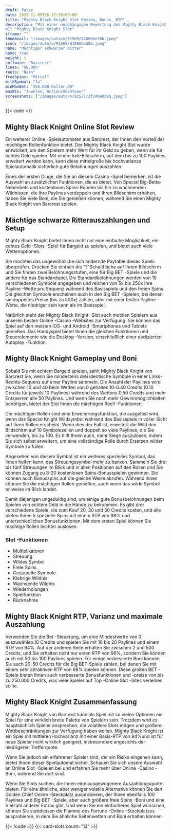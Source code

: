 ```yaml
---
draft: false
date: 2022-11-09T16:17:38+03:00
title: "Mighty Black Knight Slot Review, Bonus, RTP"
description: "Mit einer unabhängigen Bewertung des Mighty Black Knight Slot aus Barcrest können Sie kostenlos oder echtes Geld spielen und hier einen Bonus erhalten!"
h1: "Mighty Black Knight Slot"
iframe: ""
thumbnail: "/images/auto/o/91569/810666e38b.jpeg"
icon: "/images/auto/o/91569/810666e38b.jpeg"
name: "Mächtiger schwarzer Ritter"
home: true
weight: 1
software: "Barcrest"
lines: "98.00%"
reels: "Nein"
freeSpins: "Mittel"
wildSymbol: "Ja"
minMaxBet: "250.000 Dollar.00"
maxWin: "Juwelen, Action/Abenteuer"
screenshots: ["/images/auto/o/91571/3f348e038a.jpeg"]
---
```


{{< code >}}<h2>Mighty Black Knight Online Slot Review</h2><p>Ein weiterer Online -Spielautomaten aus Barcrest, der Ihnen den Vorteil der mächtigen Rollenfunktion bietet. Der Mighty Black Knight Slot wurde entwickelt, um den Spielern mehr Wert für ihr Geld zu geben, wenn sie für echtes Geld spielen. Mit einem 5x5-Bildschirm, auf dem bis zu 100 Paylines erweitert werden kann, kann diese mittelgroße bis hochvarianze Spielautomatik sicherlich gute Belohnungen auszahlen.</p><p>Eines der ersten Dinge, die Sie an diesem Casino -Spiel bemerken, ist die Auswahl an zusätzlichen Funktionen, die es bietet. Von Special Big-Bette-Nebenbets und kostenlosen Spins-Runden bis hin zu wachsenden Wildnissen, die Ihre Paylines verdoppeln und Ihren Bildschirm erhöhen, haben Sie viele Boni, die Sie genießen können, während Sie einen Mighty Black Knight von Barcrest spielen.</p><h2>Mächtige schwarze Ritterauszahlungen und Setup</h2><p>Mighty Black Knight bietet Ihnen nicht nur eine einfache Möglichkeit, ein echtes Geld -Slots -Spiel für Bargeld zu spielen, und bietet auch viele Wettenoptionen.</p><p>Sie möchten das ungewöhnliche sich ändernde Paytable dieses Spiels überprüfen. Drücken Sie einfach die "?"Schaltfläche auf Ihrem Bildschirm und Sie finden zwei Belohnungsstufen, eine für Big BET -Spiele und die andere für das Standardspiel. Die Standardbelohnungen werden von 10 verschiedenen Symbole angegeben und reichen von 5x bis 250x Ihre Payline -Wette pro Sequenz während des Basisspiels und den freien Spins. Die gleichen Symbole erscheinen auch in den Big BET -Spielen, bei denen sie doppeltes Preise (bis zu 500x) zahlen, aber mit einer festen Payline -Wette, die niedriger sein kann als im Basisspiel.</p><p>Natürlich steht der Mighty Black Knight -Slot auch mobilen Spielern aus unseren besten Online -Casino -Websites zur Verfügung. Sie können das Spiel auf den meisten iOS- und Android -Smartphones und Tablets genießen. Das Handyspiel bietet Ihnen die gleichen Funktionen und Steuerelemente wie die Desktop -Version, einschließlich einer dedizierten Autoplay -Funktion.</p><h2>Mighty Black Knight Gameplay und Boni</h2><p>Sobald Sie mit echtem Bargeld spielen, zahlt Mighty Black Knight von Barcrest Sie, wenn Sie mindestens drei identische Symbole in einer Links-Rechts-Sequenz auf einer Payline sammeln. Die Anzahl der Paylines wird zwischen 10 und 40 beim Wetten von 0 gehalten.10-0.40 Credits (0.10 Credits für jeweils 10 Paylines) während des Wettens 0.50 Credits und mehr Entsperren alle 50 Paylines. Und wenn Sie noch mehr Gewinnmöglichkeiten benötigen, bietet der Slot Ihnen die mächtigen Reell -Funktionen.</p><p>Die mächtigen Rollen sind eine Erweiterungsfunktion, die ausgelöst wird, wenn das Special Knight Wildsymbol während des Basisspiels in voller Sicht auf Ihren Rollen erscheint. Wenn dies der Fall ist, erweitert die Wild den Bildschirm auf 10 Symbolezeilen und doppelt so viele Paylines, die Sie verwenden, bis zu 100. Es hilft Ihnen auch, mehr Siege auszulösen, indem Sie sich selbst erweitern, um eine vollständige Rolle durch Ersetzen wilder Symbole zu füllen.</p><p>Abgesehen von diesem Symbol ist ein weiteres spezielles Symbol, das Ihnen helfen kann, das Streuungssymbol mehr zu banken. Sammeln Sie drei bis fünf Streuungen im Blick und in allen Positionen auf den Rollen und Sie können Zugang zu 8-20 kostenlosen Spins-Bonusspielen gewinnen. Sie können auch Bonusspins auf die gleiche Weise abrufen. Während ihnen können Sie die mächtigen Rollen genießen, auch wenn das wilde Symbol teilweise im Blick landet.</p><p>Damit diejenigen ungeduldig sind, um einige gute Bonusbelohnungen beim Spielen von echtem Geld in die Hände zu bekommen. Es gibt drei verschiedene Spiele, die zum Kauf 20, 30 und 50 Credits kosten, und alle bieten Ihnen 5 spezielle Spins mit einem RTP von 98% und unterschiedlichen Bonusfunktionen. Mit dem ersten Spiel können Sie mächtige Rollen leichter auslösen.</p><h3>
Slot -Funktionen</h3><ul>
<li></span>
Multiplikatoren</li>
<li></span>
Streuung</li>
<li></span>
Wildes Symbol</li>
<li></span>
Freie Spins</li>
<li></span>
Gestapelte Symbole</li>
<li></span>
Klebrige Wildnis</li>
<li></span>
Wachsende Wildnis</li>
<li></span>
Wiederholungen</li>
<li></span>
Spielfunktion</li>
<li></span>
Rücknahme</li></ul><h2>Mighty Black Knight RTP, Varianz und maximale Auszahlung</h2><p>Verwenden Sie die Bet -Steuerung, um eine Mindestwette von 0 auszuwählen.10 Credits und spielen Sie mit 10 bis 20 Paylines und einem RTP von 94%. Auf der anderen Seite erhalten Sie zwischen 2 und 500 Credits, und Sie erhalten nicht nur einen RTP von 96%, sondern Sie können auch mit 50 bis 100 Paylines spielen. Für einige verbesserte Boni können Sie auch 20-50 Credits für die Big BET-Spiele zahlen, bei denen Sie mit einem sehr attraktiven RTP von 98% spielen können. Diese großen BET -Spiele bieten Ihnen auch verbesserte Bonusfunktionen und -preise von bis zu 250.000 Credits, was viele Spieler auf Top -Online Slot -Sites verleihen sollte.</p><h2>Mighty Black Knight Zusammenfassung</h2><p>Mighty Black Knight von Barcrest kann als Spiel mit so vielen Optionen ein Spiel für eine wirklich breite Palette von Spielern sein. Trotzdem wird es hauptsächlich Spieler ansprechen, die volatilere Slots mögen und größere Wettbeschränkungen zur Verfügung haben wollen. Mighty Black Knight ist ein Spiel mit mittlerer/Hochvarianz mit einer Basis-RTP von 94%und ist für neue Spieler nicht wirklich geeignet, insbesondere angesichts der niedrigeren Trefferquote.</p><p>Wenn Sie jedoch ein erfahrener Spieler sind, der ein Risiko eingehen kann, bietet Ihnen dieser Spielautomat sicher. Schauen Sie sich unsere Auswahl an Online Slot -Spielen bei und erfahren Sie mehr über Online -Casino -Boni, während Sie dort sind.</p><p>Wenn Sie Slots suchen, die Ihnen eine ausgewogenere Auszahlungsquote bieten. Für eine ähnliche, aber weniger volatile Alternative können Sie den Golden Chief Online -Steckplatz ausprobieren, der Ihnen ebenfalls 100 Paylines und Big BET -Spiele, aber auch größere freie Spins -Boni und eine Vielzahl anderer Extras gibt. Und wenn Sie ein einfacheres Spiel wünschen, können Sie stattdessen die Flamme des Fortune -Online -Steckplatzes ausprobieren, in dem Sie ähnliche Seitenwetten und Boni erhalten können</p>{{< /code >}}
 {{< card-slots count="12" >}}